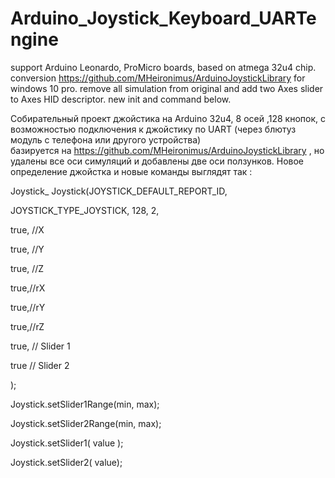 # Arduino_Joystick_Keyboard_UARTengine

support Arduino Leonardo, ProMicro boards, based on atmega 32u4 chip.
 conversion https://github.com/MHeironimus/ArduinoJoystickLibrary  for windows 10 pro.
remove all simulation from original and add two Axes slider to Axes HID descriptor.
new init and command below.

Собирательный проект джойстика на Arduino 32u4, 8 осей ,128 кнопок, 
с возможностью подключения к джойстику по UART (через блютуз модуль с телефона или другого устройства)  
базируется на https://github.com/MHeironimus/ArduinoJoystickLibrary , 
но удалены все оси симуляций и добавлены две оси ползунков.
Новое определение джойстка и новые команды выглядят так :

Joystick_ Joystick(JOYSTICK_DEFAULT_REPORT_ID,

JOYSTICK_TYPE_JOYSTICK, 128, 2,

true, //X

true, //Y

true, //Z

true,//rX

true,//rY

true,//rZ

true, // Slider 1

true // Slider 2

);

Joystick.setSlider1Range(min, max);

Joystick.setSlider2Range(min, max);

Joystick.setSlider1( value );

Joystick.setSlider2( value);



